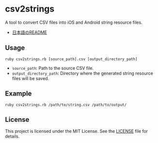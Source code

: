 # csv2strings

A tool to convert CSV files into iOS and Android string resource files.

* [日本語のREADME](README_ja.md)

## Usage

```
ruby csv2strings.rb [source_path].csv [output_directory_path]
```

- `source_path`: Path to the source CSV file.
- `output_directory_path`: Directory where the generated string resource files will be saved.

## Example

```
ruby csv2strings.rb /path/to/string.csv /path/to/output/
```

## License

This project is licensed under the MIT License. See the [LICENSE](LICENSE) file for details.